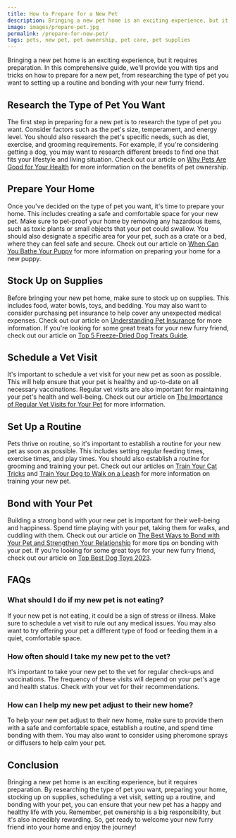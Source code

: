 ```yaml
---
title: How to Prepare for a New Pet
description: Bringing a new pet home is an exciting experience, but it requires preparation. In this comprehensive guide, we'll provide you with tips and tricks on how to prepare for a new pet, from researching the type of pet you want to setting up a routine and bonding with your new furry friend.
image: images/prepare-pet.jpg
permalink: /prepare-for-new-pet/
tags: pets, new pet, pet ownership, pet care, pet supplies
---
```


Bringing a new pet home is an exciting experience, but it requires preparation. In this comprehensive guide, we'll provide you with tips and tricks on how to prepare for a new pet, from researching the type of pet you want to setting up a routine and bonding with your new furry friend.

## Research the Type of Pet You Want

The first step in preparing for a new pet is to research the type of pet you want. Consider factors such as the pet's size, temperament, and energy level. You should also research the pet's specific needs, such as diet, exercise, and grooming requirements. For example, if you're considering getting a dog, you may want to research different breeds to find one that fits your lifestyle and living situation. Check out our article on [Why Pets Are Good for Your Health](https://forpetswithlove.com/why-pets-are-good-for-your-health/) for more information on the benefits of pet ownership.

## Prepare Your Home

Once you've decided on the type of pet you want, it's time to prepare your home. This includes creating a safe and comfortable space for your new pet. Make sure to pet-proof your home by removing any hazardous items, such as toxic plants or small objects that your pet could swallow. You should also designate a specific area for your pet, such as a crate or a bed, where they can feel safe and secure. Check out our article on [When Can You Bathe Your Puppy](https://forpetswithlove.com/when-can-you-bathe-your-puppy/) for more information on preparing your home for a new puppy.

## Stock Up on Supplies

Before bringing your new pet home, make sure to stock up on supplies. This includes food, water bowls, toys, and bedding. You may also want to consider purchasing pet insurance to help cover any unexpected medical expenses. Check out our article on [Understanding Pet Insurance](https://forpetswithlove.com/understanding-pet-insurance/) for more information. If you're looking for some great treats for your new furry friend, check out our article on [Top 5 Freeze-Dried Dog Treats Guide](https://forpetswithlove.com/top-5-freeze-dried-dog-treats-guide/).

## Schedule a Vet Visit

It's important to schedule a vet visit for your new pet as soon as possible. This will help ensure that your pet is healthy and up-to-date on all necessary vaccinations. Regular vet visits are also important for maintaining your pet's health and well-being. Check out our article on [The Importance of Regular Vet Visits for Your Pet](https://forpetswithlove.com/the-importance-of-regular-vet-visits-for-your-pet/) for more information.

## Set Up a Routine

Pets thrive on routine, so it's important to establish a routine for your new pet as soon as possible. This includes setting regular feeding times, exercise times, and play times. You should also establish a routine for grooming and training your pet. Check out our articles on [Train Your Cat Tricks](https://forpetswithlove.com/train-your-cat-tricks/) and [Train Your Dog to Walk on a Leash](https://forpetswithlove.com/train-dog-walk-leash/) for more information on training your new pet.

## Bond with Your Pet

Building a strong bond with your new pet is important for their well-being and happiness. Spend time playing with your pet, taking them for walks, and cuddling with them. Check out our article on [The Best Ways to Bond with Your Pet and Strengthen Your Relationship](https://forpetswithlove.com/the-best-ways-to-bond-with-your-pet-and-strengthen-your-relationship/) for more tips on bonding with your pet. If you're looking for some great toys for your new furry friend, check out our article on [Top Best Dog Toys 2023](https://forpetswithlove.com/top_best_dog_toys_2023/).

## FAQs

### What should I do if my new pet is not eating?

If your new pet is not eating, it could be a sign of stress or illness. Make sure to schedule a vet visit to rule out any medical issues. You may also want to try offering your pet a different type of food or feeding them in a quiet, comfortable space.

### How often should I take my new pet to the vet?

It's important to take your new pet to the vet for regular check-ups and vaccinations. The frequency of these visits will depend on your pet's age and health status. Check with your vet for their recommendations.

### How can I help my new pet adjust to their new home?

To help your new pet adjust to their new home, make sure to provide them with a safe and comfortable space, establish a routine, and spend time bonding with them. You may also want to consider using pheromone sprays or diffusers to help calm your pet.

## Conclusion

Bringing a new pet home is an exciting experience, but it requires preparation. By researching the type of pet you want, preparing your home, stocking up on supplies, scheduling a vet visit, setting up a routine, and bonding with your pet, you can ensure that your new pet has a happy and healthy life with you. Remember, pet ownership is a big responsibility, but it's also incredibly rewarding. So, get ready to welcome your new furry friend into your home and enjoy the journey!
